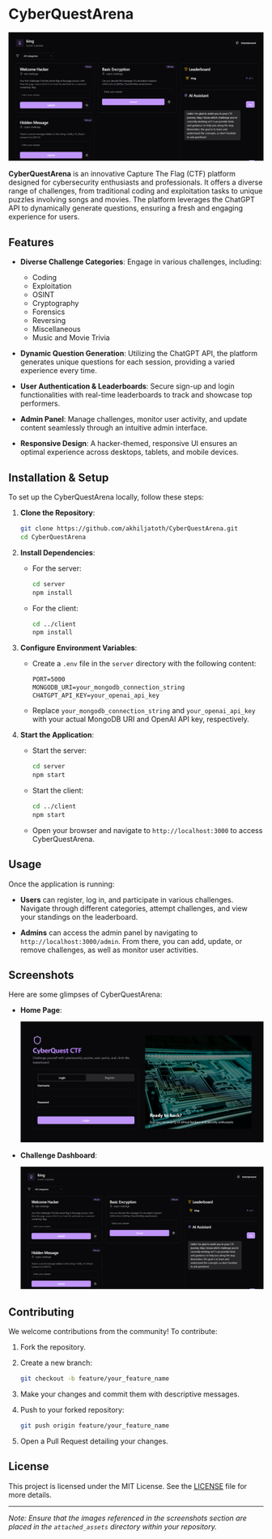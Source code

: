 # CyberQuestArena

![CyberQuestArena Banner](assests/banner.png)

**CyberQuestArena** is an innovative Capture The Flag (CTF) platform designed for cybersecurity enthusiasts and professionals. It offers a diverse range of challenges, from traditional coding and exploitation tasks to unique puzzles involving songs and movies. The platform leverages the ChatGPT API to dynamically generate questions, ensuring a fresh and engaging experience for users.

## Features

- **Diverse Challenge Categories**: Engage in various challenges, including:
  - Coding
  - Exploitation
  - OSINT
  - Cryptography
  - Forensics
  - Reversing
  - Miscellaneous
  - Music and Movie Trivia

- **Dynamic Question Generation**: Utilizing the ChatGPT API, the platform generates unique questions for each session, providing a varied experience every time.

- **User Authentication & Leaderboards**: Secure sign-up and login functionalities with real-time leaderboards to track and showcase top performers.

- **Admin Panel**: Manage challenges, monitor user activity, and update content seamlessly through an intuitive admin interface.

- **Responsive Design**: A hacker-themed, responsive UI ensures an optimal experience across desktops, tablets, and mobile devices.

## Installation & Setup

To set up the CyberQuestArena locally, follow these steps:

1. **Clone the Repository**:

   ```bash
   git clone https://github.com/akhiljatoth/CyberQuestArena.git
   cd CyberQuestArena
   ```

2. **Install Dependencies**:

   - For the server:

     ```bash
     cd server
     npm install
     ```

   - For the client:

     ```bash
     cd ../client
     npm install
     ```

3. **Configure Environment Variables**:

   - Create a `.env` file in the `server` directory with the following content:

     ```env
     PORT=5000
     MONGODB_URI=your_mongodb_connection_string
     CHATGPT_API_KEY=your_openai_api_key
     ```

   - Replace `your_mongodb_connection_string` and `your_openai_api_key` with your actual MongoDB URI and OpenAI API key, respectively.

4. **Start the Application**:

   - Start the server:

     ```bash
     cd server
     npm start
     ```

   - Start the client:

     ```bash
     cd ../client
     npm start
     ```

   - Open your browser and navigate to `http://localhost:3000` to access CyberQuestArena.

## Usage

Once the application is running:

- **Users** can register, log in, and participate in various challenges. Navigate through different categories, attempt challenges, and view your standings on the leaderboard.

- **Admins** can access the admin panel by navigating to `http://localhost:3000/admin`. From there, you can add, update, or remove challenges, as well as monitor user activities.

## Screenshots

Here are some glimpses of CyberQuestArena:

- **Home Page**:

  ![Home Page](assests/login.png)

- **Challenge Dashboard**:

  ![Challenge Dashboard](assests/banner.png)


## Contributing

We welcome contributions from the community! To contribute:

1. Fork the repository.

2. Create a new branch:

   ```bash
   git checkout -b feature/your_feature_name
   ```

3. Make your changes and commit them with descriptive messages.

4. Push to your forked repository:

   ```bash
   git push origin feature/your_feature_name
   ```

5. Open a Pull Request detailing your changes.

## License

This project is licensed under the MIT License. See the [LICENSE](LICENSE) file for more details.

---

*Note: Ensure that the images referenced in the screenshots section are placed in the `attached_assets` directory within your repository.*
